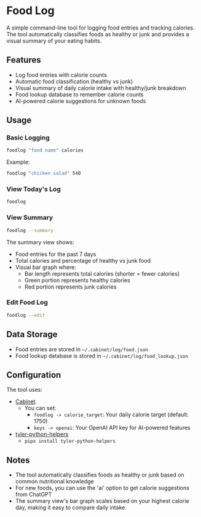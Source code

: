 # Food Log

A simple command-line tool for logging food entries and tracking calories. The tool automatically classifies foods as healthy or junk and provides a visual summary of your eating habits.

## Features

- Log food entries with calorie counts
- Automatic food classification (healthy vs junk)
- Visual summary of daily calorie intake with healthy/junk breakdown
- Food lookup database to remember calorie counts
- AI-powered calorie suggestions for unknown foods

## Usage

### Basic Logging
```bash
foodlog "food name" calories
```

Example:
```bash
foodlog "chicken salad" 540
```

### View Today's Log
```bash
foodlog
```

### View Summary
```bash
foodlog --summary
```
The summary view shows:
- Food entries for the past 7 days
- Total calories and percentage of healthy vs junk food
- Visual bar graph where:
  - Bar length represents total calories (shorter = fewer calories)
  - Green portion represents healthy calories
  - Red portion represents junk calories

### Edit Food Log
```bash
foodlog --edit
```

## Data Storage

- Food entries are stored in `~/.cabinet/log/food.json`
- Food lookup database is stored in `~/.cabinet/log/food_lookup.json`

## Configuration

The tool uses:
- [Cabinet](https://www.github.com/tylerjwoodfin/cabinet). 
  - You can set:
    - `foodlog -> calorie_target`: Your daily calorie target (default: 1750)
    - `keys -> openai`: Your OpenAI API key for AI-powered features
- [tyler-python-helpers](https://github.com/tylerjwoodfin/python-helpers)
  - `pipx install tyler-python-helpers`

## Notes

- The tool automatically classifies foods as healthy or junk based on common nutritional knowledge
- For new foods, you can use the 'ai' option to get calorie suggestions from ChatGPT
- The summary view's bar graph scales based on your highest calorie day, making it easy to compare daily intake